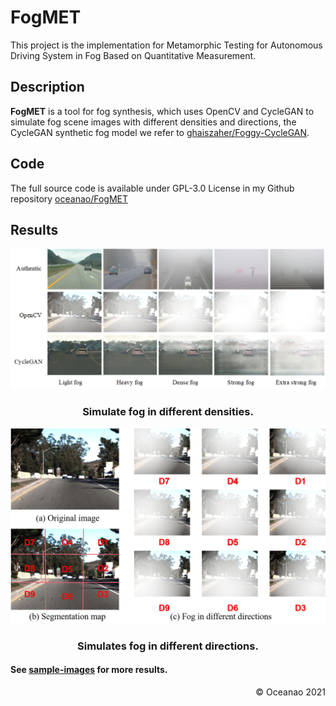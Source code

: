 # FogMET

This project is the implementation for Metamorphic Testing for Autonomous Driving System in Fog Based on Quantitative Measurement.

## Description
**FogMET** is a tool for fog synthesis, which uses OpenCV and CycleGAN to simulate fog scene images with different densities and directions, the CycleGAN synthetic fog model we refer to <a href="https://github.com/ghaiszaher/Foggy-CycleGAN" target="_blank">ghaiszaher/Foggy-CycleGAN</a>.

## Code
The full source code is available under GPL-3.0 License in my Github repository <a href="https://github.com/oceanao/FogMET" target="_blank">oceanao/FogMET</a>

## Results 

<p align="center">
 <img src="Different%20fog%20densities.png">
  <h3 align="center">Simulate fog in different densities.</h3>
</p>
<p align="center">
 <img src="Different fog directions.png">
  <h3 align="center">Simulates fog in different directions.</h3>
</p>

#### See <a href="https://github.com/oceanao/FogMET/tree/main/sample-images" target="_blank">sample-images</a> for more results.
<div align="right">
&copy; Oceanao 2021
</div>

